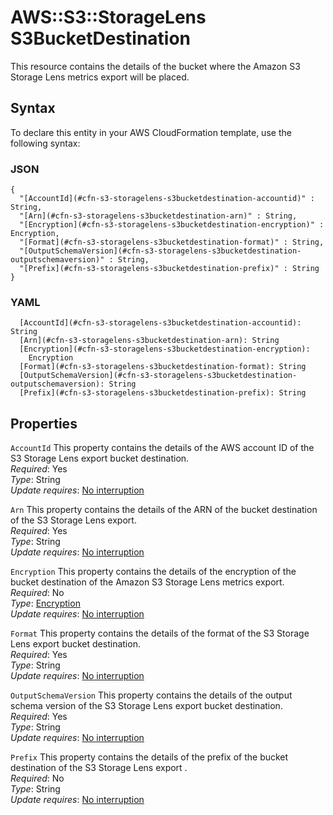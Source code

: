 # AWS::S3::StorageLens S3BucketDestination<a name="aws-properties-s3-storagelens-s3bucketdestination"></a>

This resource contains the details of the bucket where the Amazon S3 Storage Lens metrics export will be placed\.

## Syntax<a name="aws-properties-s3-storagelens-s3bucketdestination-syntax"></a>

To declare this entity in your AWS CloudFormation template, use the following syntax:

### JSON<a name="aws-properties-s3-storagelens-s3bucketdestination-syntax.json"></a>

```
{
  "[AccountId](#cfn-s3-storagelens-s3bucketdestination-accountid)" : String,
  "[Arn](#cfn-s3-storagelens-s3bucketdestination-arn)" : String,
  "[Encryption](#cfn-s3-storagelens-s3bucketdestination-encryption)" : Encryption,
  "[Format](#cfn-s3-storagelens-s3bucketdestination-format)" : String,
  "[OutputSchemaVersion](#cfn-s3-storagelens-s3bucketdestination-outputschemaversion)" : String,
  "[Prefix](#cfn-s3-storagelens-s3bucketdestination-prefix)" : String
}
```

### YAML<a name="aws-properties-s3-storagelens-s3bucketdestination-syntax.yaml"></a>

```
  [AccountId](#cfn-s3-storagelens-s3bucketdestination-accountid): String
  [Arn](#cfn-s3-storagelens-s3bucketdestination-arn): String
  [Encryption](#cfn-s3-storagelens-s3bucketdestination-encryption):
    Encryption
  [Format](#cfn-s3-storagelens-s3bucketdestination-format): String
  [OutputSchemaVersion](#cfn-s3-storagelens-s3bucketdestination-outputschemaversion): String
  [Prefix](#cfn-s3-storagelens-s3bucketdestination-prefix): String
```

## Properties<a name="aws-properties-s3-storagelens-s3bucketdestination-properties"></a>

`AccountId` <a name="cfn-s3-storagelens-s3bucketdestination-accountid"></a>
This property contains the details of the AWS account ID of the S3 Storage Lens export bucket destination\.  
_Required_: Yes  
_Type_: String  
_Update requires_: [No interruption](https://docs.aws.amazon.com/AWSCloudFormation/latest/UserGuide/using-cfn-updating-stacks-update-behaviors.html#update-no-interrupt)

`Arn` <a name="cfn-s3-storagelens-s3bucketdestination-arn"></a>
This property contains the details of the ARN of the bucket destination of the S3 Storage Lens export\.  
_Required_: Yes  
_Type_: String  
_Update requires_: [No interruption](https://docs.aws.amazon.com/AWSCloudFormation/latest/UserGuide/using-cfn-updating-stacks-update-behaviors.html#update-no-interrupt)

`Encryption` <a name="cfn-s3-storagelens-s3bucketdestination-encryption"></a>
This property contains the details of the encryption of the bucket destination of the Amazon S3 Storage Lens metrics export\.  
_Required_: No  
_Type_: [Encryption](aws-properties-s3-storagelens-encryption.md)  
_Update requires_: [No interruption](https://docs.aws.amazon.com/AWSCloudFormation/latest/UserGuide/using-cfn-updating-stacks-update-behaviors.html#update-no-interrupt)

`Format` <a name="cfn-s3-storagelens-s3bucketdestination-format"></a>
This property contains the details of the format of the S3 Storage Lens export bucket destination\.  
_Required_: Yes  
_Type_: String  
_Update requires_: [No interruption](https://docs.aws.amazon.com/AWSCloudFormation/latest/UserGuide/using-cfn-updating-stacks-update-behaviors.html#update-no-interrupt)

`OutputSchemaVersion` <a name="cfn-s3-storagelens-s3bucketdestination-outputschemaversion"></a>
This property contains the details of the output schema version of the S3 Storage Lens export bucket destination\.  
_Required_: Yes  
_Type_: String  
_Update requires_: [No interruption](https://docs.aws.amazon.com/AWSCloudFormation/latest/UserGuide/using-cfn-updating-stacks-update-behaviors.html#update-no-interrupt)

`Prefix` <a name="cfn-s3-storagelens-s3bucketdestination-prefix"></a>
This property contains the details of the prefix of the bucket destination of the S3 Storage Lens export \.  
_Required_: No  
_Type_: String  
_Update requires_: [No interruption](https://docs.aws.amazon.com/AWSCloudFormation/latest/UserGuide/using-cfn-updating-stacks-update-behaviors.html#update-no-interrupt)

